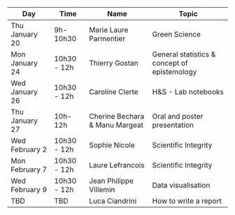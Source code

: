 ﻿|Day| Time |Name|Topic|
|--|--|--|--|
|Thu January 20|9h-10h30|Marie Laure Parmentier|Green Science|
|Mon January 24|10h30 - 12h|Thierry Gostan|General statistics & concept of epistemology|
|Wed January 26|10h30 - 12h|Caroline Clerte|H&S - Lab notebooks|
|Thu January 27|10h-12h|Cherine Bechara & Manu Margeat|Oral and poster presentation|
|Wed February 2|10h30 - 12h|Sophie Nicole|Scientific Integrity|
|Mon February 7|10h30 - 12h|Laure Lefrancois|Scientific Integrity|
|Wed February 9|10h30 - 12h|Jean Philippe Villemin|Data visualisation|
|TBD|TBD|Luca Ciandrini|How to write a report|




